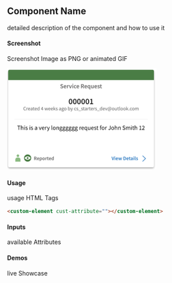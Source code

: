 ## Component Name
detailed description of the component and how to use it

#### Screenshot
Screenshot Image as PNG or animated GIF

![alt-text](../../../../../screenshots/Summary.png "Image")

#### Usage
usage HTML Tags

```html
<custom-element cust-attribute=""></custom-element>
```

#### Inputs
available Attributes

#### Demos
live Showcase

<custom-element cust-attribute=""></custom-element>
<script type="text/javascript" src="http://host/cust-component/cust-element.js"></script>

